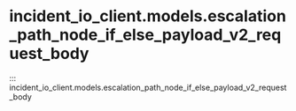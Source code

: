 # incident_io_client.models.escalation_path_node_if_else_payload_v2_request_body

::: incident_io_client.models.escalation_path_node_if_else_payload_v2_request_body
